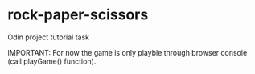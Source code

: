 # rock-paper-scissors
Odin project tutorial task

IMPORTANT: For now the game is only playble through browser console (call playGame() function).
